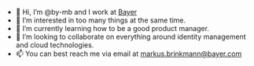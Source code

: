 - 👋 Hi, I’m @by-mb and I work at [Bayer](https://www.bayer.com/)
- 👀 I’m interested in too many things at the same time.
- 🌱 I’m currently learning how to be a good product manager.
- 💞️ I’m looking to collaborate on everything around identity management and cloud technologies.
- 📫 You can best reach me via email at [markus.brinkmann@bayer.com](mailto:markus.brinkmann@bayer.com)

<!---
by-mb/by-mb is a ✨ special ✨ repository because its `README.md` (this file) appears on your GitHub profile.
You can click the Preview link to take a look at your changes.
--->
